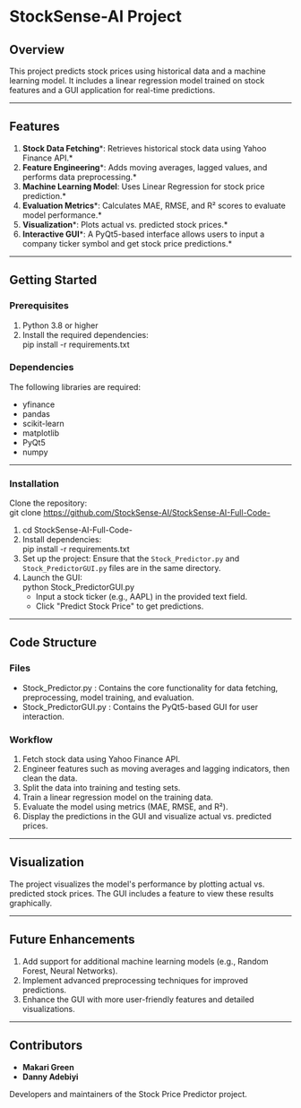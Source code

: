 # **StockSense-AI Project**

## **Overview**

This project predicts stock prices using historical data and a machine learning model. It includes a linear regression model trained on stock features and a GUI application for real-time predictions.

---

## **Features**

1. **Stock Data Fetching**\*: Retrieves historical stock data using Yahoo Finance API.\*  
2. **Feature Engineering**\*: Adds moving averages, lagged values, and performs data preprocessing.\*  
3. **Machine Learning Model**\: Uses Linear Regression for stock price prediction.\*  
4. **Evaluation Metrics**\*: Calculates MAE, RMSE, and R² scores to evaluate model               performance.\*  
5. **Visualization**\*: Plots actual vs. predicted stock prices.\*  
6. **Interactive GUI**\*: A PyQt5-based interface allows users to input a company ticker symbol  and get stock price predictions.\*

---

## **Getting Started**

### **Prerequisites**

1. Python 3.8 or higher  
2. Install the required dependencies:  
   pip install -r requirements.txt

### **Dependencies**

The following libraries are required:

* yfinance  
* pandas  
* scikit-learn  
* matplotlib  
* PyQt5  
* numpy

---

### **Installation**

Clone the repository:  
git clone https://github.com/StockSense-AI/StockSense-AI-Full-Code-

1. cd StockSense-AI-Full-Code-  
2. Install dependencies:  
   pip install -r requirements.txt  
3. Set up the project: Ensure that the `Stock_Predictor.py` and `Stock_PredictorGUI.py` files       are in the same directory.  
4. Launch the GUI:  
   python Stock_PredictorGUI.py  
   * Input a stock ticker (e.g., AAPL) in the provided text field.  
   * Click "Predict Stock Price" to get predictions.

---

## **Code Structure**

### **Files**

* Stock_Predictor.py : Contains the core functionality for data fetching, preprocessing, model training, and evaluation.  
* Stock_PredictorGUI.py : Contains the PyQt5-based GUI for user interaction.

### **Workflow**

1. Fetch stock data using Yahoo Finance API.  
2. Engineer features such as moving averages and lagging indicators, then clean the data.  
3. Split the data into training and testing sets.  
4. Train a linear regression model on the training data.  
5. Evaluate the model using metrics (MAE, RMSE, and R²).  
6. Display the predictions in the GUI and visualize actual vs. predicted prices.

---

## **Visualization**

The project visualizes the model's performance by plotting actual vs. predicted stock prices. The GUI includes a feature to view these results graphically.

---

## **Future Enhancements**

1. Add support for additional machine learning models (e.g., Random Forest, Neural Networks).  
2. Implement advanced preprocessing techniques for improved predictions.  
3. Enhance the GUI with more user-friendly features and detailed visualizations.

---

## **Contributors**

* **Makari Green**  
* **Danny Adebiyi**

Developers and maintainers of the Stock Price Predictor project.

